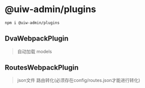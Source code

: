 @uiw-admin/plugins
===

```bash
npm i @uiw-admin/plugins
```

## DvaWebpackPlugin 

> 自动加载 models

## RoutesWebpackPlugin 

> json文件 路由转化(必须存在config/routes.json才能进行转化)
